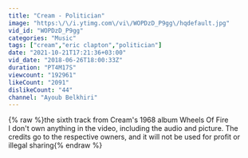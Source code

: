 ```yaml
---
title: "Cream - Politician"
image: "https:\/\/i.ytimg.com\/vi\/WOPDzD_P9gg\/hqdefault.jpg"
vid_id: "WOPDzD_P9gg"
categories: "Music"
tags: ["cream","eric clapton","politician"]
date: "2021-10-21T17:21:36+03:00"
vid_date: "2018-06-26T18:00:33Z"
duration: "PT4M17S"
viewcount: "192961"
likeCount: "2091"
dislikeCount: "44"
channel: "Ayoub Belkhiri"
---
```

{% raw %}the sixth track from Cream's 1968 album Wheels Of Fire<br />I don't own anything in the video, including the audio and picture. The credits go to the respective owners, and it will not be used for profit or illegal sharing{% endraw %}
